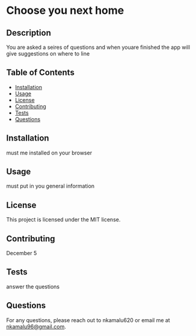 # Choose you next home

## Description
You are asked a seires of questions and when youare finished the app will give suggestions on where to line

## Table of Contents
- [Installation](#installation)
- [Usage](#usage)
- [License](#license)
- [Contributing](#contributing)
- [Tests](#tests)
- [Questions](#questions)

## Installation
must me installed on your browser

## Usage
must put in you general information

## License
This project is licensed under the MIT license.

## Contributing
December 5

## Tests
answer the questions

## Questions
For any questions, please reach out to nkamalu620 or email me at nkamalu96@gmail.com.